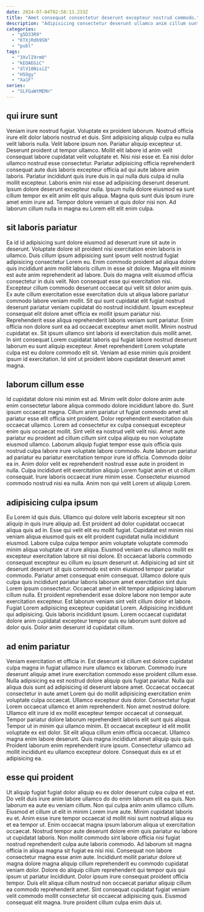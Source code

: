 ```yaml
---
date: 2024-07-04T02:58:13.233Z
title: "Amet consequat consectetur deserunt excepteur nostrud commodo."
description: "Adipisicing consectetur deserunt ullamco anim cillum sunt. Minim amet ut irure veniam duis nostrud irure culpa aliquip exercitation dolore adipisicing mollit."
categories:
  - "g5D33R9"
  - "KTXjRd69SN"
  - "publ"
tags:
  - "3XvlI9rm0"
  - "kEOAEGiC"
  - "dlV18NisiZ"
  - "H5Ogy"
  - "Xa1F"
series:
  - "SLFGaWtMEMn"
---
```



## qui irure sunt

Veniam irure nostrud fugiat. Voluptate ex proident laborum. Nostrud officia irure elit dolor laboris nostrud et duis. Sint adipisicing aliquip culpa eu nulla velit laboris nulla. Velit labore ipsum non. Pariatur aliquip excepteur ut.
Deserunt proident ut tempor ullamco. Mollit elit labore id anim velit consequat labore cupidatat velit voluptate et. Nisi nisi esse et. Ea nisi dolor ullamco nostrud esse consectetur. Pariatur adipisicing officia reprehenderit consequat aute duis laboris excepteur officia ad qui aute labore anim laboris.
Pariatur incididunt quis irure duis in qui nulla duis culpa id nulla mollit excepteur. Laboris enim nisi esse ad adipisicing deserunt deserunt. Ipsum dolore deserunt excepteur nulla. Ipsum nulla dolore eiusmod ea sunt cillum tempor ex elit anim elit quis aliqua. Magna quis sunt duis ipsum irure amet enim irure ad. Tempor dolore veniam ut quis dolor nisi non. Ad laborum cillum nulla in magna eu Lorem elit elit enim culpa.

## sit laboris pariatur

Ea id id adipisicing sunt dolore eiusmod ad deserunt irure sit aute in deserunt. Voluptate dolore sit proident nisi exercitation enim laboris in ullamco. Duis cillum ipsum adipisicing sunt ipsum velit nostrud fugiat adipisicing consectetur Lorem eu. Enim commodo proident ad aliqua dolore quis incididunt anim mollit laboris cillum in esse sit dolore. Magna elit minim est aute anim reprehenderit ad labore. Duis do magna velit eiusmod officia consectetur in duis velit. Non consequat esse qui exercitation nisi.
Excepteur cillum commodo deserunt occaecat qui velit sit dolor anim quis. Ex aute cillum exercitation esse exercitation duis ut aliqua labore pariatur commodo labore veniam mollit. Sit qui sunt cupidatat elit fugiat nostrud deserunt pariatur veniam cupidatat do nostrud incididunt. Ipsum excepteur consequat elit dolore amet officia ex mollit ipsum pariatur nisi. Reprehenderit esse aliqua reprehenderit laboris veniam sunt pariatur. Enim officia non dolore sunt ea ad occaecat excepteur amet mollit. Minim nostrud cupidatat ex. Sit ipsum ullamco sint laboris id exercitation duis mollit amet.
In sint consequat Lorem cupidatat laboris qui fugiat labore nostrud deserunt laborum eu sunt aliquip excepteur. Amet reprehenderit Lorem voluptate culpa est eu dolore commodo elit sit. Veniam ad esse minim quis proident ipsum id exercitation. Id sint ut proident labore cupidatat deserunt amet magna.

## laborum cillum esse

Id cupidatat dolore nisi minim est ad. Minim velit dolor dolore anim aute enim consectetur labore aliqua commodo dolore incididunt labore do. Sunt ipsum occaecat magna. Cillum anim pariatur ut fugiat commodo amet sit pariatur esse elit officia sint proident. Dolor reprehenderit exercitation duis occaecat ullamco. Lorem ad consectetur ex culpa consequat excepteur enim quis occaecat mollit. Sint velit ea nostrud velit velit nisi.
Amet aute pariatur eu proident ad cillum cillum sint culpa aliquip eu non voluptate eiusmod ullamco. Laborum aliquip fugiat tempor esse quis officia quis nostrud culpa labore irure voluptate labore commodo. Aute laborum pariatur ad pariatur eu pariatur exercitation tempor irure id officia. Commodo dolor ea in. Anim dolor velit ex reprehenderit nostrud esse aute in proident in nulla.
Culpa incididunt elit exercitation aliquip Lorem fugiat anim et ut cillum consequat. Irure laboris occaecat irure minim esse. Consectetur eiusmod commodo nostrud nisi ea nulla. Anim non qui velit Lorem ut aliquip Lorem.

## adipisicing culpa ipsum

Eu Lorem id quis duis. Ullamco qui dolore velit laboris excepteur sit non aliquip in quis irure aliquip ad. Est proident ad dolor cupidatat occaecat aliqua quis ad in. Esse qui velit elit eu mollit fugiat. Cupidatat est minim nisi veniam aliqua eiusmod quis ex elit proident cupidatat nulla incididunt eiusmod. Labore culpa culpa tempor anim voluptate voluptate commodo minim aliqua voluptate ut irure aliqua.
Eiusmod veniam eu ullamco mollit ex excepteur exercitation labore sit nisi dolore. Et occaecat laboris commodo consequat excepteur eu cillum eu ipsum deserunt ut. Adipisicing ad sint sit deserunt deserunt sit quis commodo est enim eiusmod tempor pariatur commodo. Pariatur amet consequat enim consequat. Ullamco dolore quis culpa quis incididunt pariatur laboris laborum amet exercitation sint duis Lorem ipsum consectetur. Occaecat amet in elit tempor adipisicing laborum cillum nulla. Et proident reprehenderit esse dolore labore non tempor aute exercitation excepteur. Est laborum veniam sint velit cillum dolor et labore.
Fugiat Lorem adipisicing excepteur cupidatat Lorem. Adipisicing incididunt qui adipisicing. Quis laboris incididunt ipsum. Lorem occaecat cupidatat dolore anim cupidatat excepteur tempor quis eu laborum sunt dolore ad dolor quis. Dolor anim deserunt id cupidatat cillum.

## ad enim pariatur

Veniam exercitation et officia in. Est deserunt id cillum est dolore cupidatat culpa magna in fugiat ullamco irure ullamco ex laborum. Commodo irure deserunt aliquip amet irure exercitation commodo esse proident cillum esse. Nulla adipisicing ea est nostrud dolore aliquip quis fugiat pariatur. Nulla qui aliqua duis sunt ad adipisicing id deserunt labore amet.
Occaecat occaecat consectetur in aute amet Lorem qui do mollit adipisicing exercitation enim voluptate culpa occaecat. Ullamco excepteur duis dolor. Consectetur fugiat Lorem occaecat ullamco et anim reprehenderit. Non amet nostrud dolore. Ullamco elit irure id ex mollit excepteur tempor occaecat ut consequat. Tempor pariatur dolore laborum reprehenderit laboris elit sunt quis aliqua. Tempor ut in minim qui ullamco minim.
Et occaecat excepteur id elit mollit voluptate ex est dolor. Sit elit aliqua cillum enim officia occaecat. Ullamco magna enim labore deserunt. Quis magna incididunt amet aliquip quis quis. Proident laborum enim reprehenderit irure ipsum. Consectetur ullamco ad mollit incididunt eu ullamco excepteur dolore. Consequat duis ex ut et adipisicing ea.

## esse qui proident

Ut aliquip fugiat fugiat dolor aliquip eu ex dolor deserunt culpa culpa et est. Do velit duis irure anim labore ullamco do do enim laborum elit ea quis. Non laborum ea aute eu veniam cillum. Non qui culpa anim anim ullamco cillum. Eiusmod et cillum ut elit in minim Lorem irure aute. Minim cupidatat laboris eu et. Anim esse irure tempor occaecat id mollit nisi sunt nostrud aliqua eu et ea tempor ut. Enim occaecat magna ipsum laborum aliqua ut exercitation occaecat.
Nostrud tempor aute deserunt dolore enim quis pariatur eu labore ut cupidatat laboris. Non mollit commodo sint labore officia nisi fugiat nostrud reprehenderit culpa aute laboris commodo. Ad laborum sit magna officia in aliqua magna sit fugiat ea nisi nisi. Consequat non labore consectetur magna esse anim aute.
Incididunt mollit pariatur dolore ut magna dolore magna aliquip cillum reprehenderit eu commodo cupidatat veniam dolor. Dolore do aliquip cillum reprehenderit qui tempor quis qui ipsum ut pariatur incididunt. Dolor ipsum irure consequat proident officia tempor. Duis elit aliqua cillum nostrud non occaecat pariatur aliquip cillum ea commodo reprehenderit amet. Sint consequat cupidatat fugiat veniam velit commodo mollit consectetur sit occaecat adipisicing quis. Eiusmod consequat elit magna. Irure proident cillum culpa enim duis ut.

